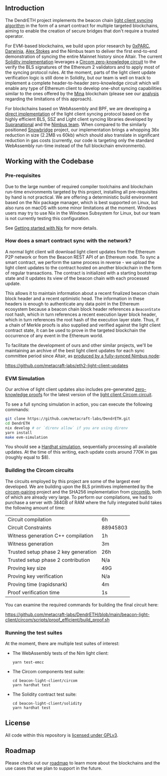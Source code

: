 ## Introduction

The DendrETH project implements the beacon chain [light client syncing
algorithm][0] in the form of a smart contract for multiple targeted
blockchains, aiming to enable the creation of secure bridges that don't
require a trusted operator.

For EVM-based blockchains, we build upon prior research by [0xPARC][1],
[Darwinia][2], [Alex Stokes][3] and the Nimbus team to deliver the first
end-to-end demonstration of syncing the entire Mainnet history since Altair.
The current [Solidity implementation][4] leverages a [Circom zero-knowledge
circuit][5] to the verify the BLS signatures of the Ethereum 2 validators and
to apply most of the syncing protocol rules. At the moment, parts of the light
client update verification logic is still done in Solidity, but our team is
well on track to implement a complete header-to-header zero-knowledge circuit
which will enable any type of Ethereum client to develop one-shot syncing
capabilities similar to the ones offered by the [Mina][6] blockchain (please
see our [analysis][7] regarding the limitations of this approach).

For blockchains based on WebAssembly and BPF, we are developing a [direct
implementation][8] of the light client syncing protocol based on the highly
efficient BLS, SSZ and Light client syncing libraries developed by
[Supranational][9] and the [Nimbus team][10]. When compared to the
similarly positioned [Snowbridge][11] project, our implementation
brings a whopping 36x reduction in size (2.2MB vs 60kb) which should
also translate in significant reduction in gas costs (currently, our
code is targeting only the standard WebAssembly run-time instead of
the full blockchain environments).

## Working with the Codebase

### Pre-requisites

Due to the large number of required compiler toolchains and blockchain run-time
environments targeted by this project, installing all pre-requisites by hand is
not practical. We are offering a deterministic build environment based on the
Nix package manager, which is best supported on Linux, but also runs on macOS
with some minor limitations at the moment. Windows users may try to use Nix in
the Windows Subsystem for Linux, but our team is not currently testing this
configuration.

See [Getting started with Nix][12] for more details.

### How does a smart contract sync with the network?

A normal light client will download light client updates from the Ethereum
P2P network or from the Beacon REST API of an Ethereum node. To sync a smart
contract, we perform the same process in reverse - we upload the light client
updates to the contract hosted on another blockchain in the form of regular
transactions. The contract is initialized with a starting bootstrap state and
it updates its view of the beacon chain with each processed update.

This allows it to maintain information about a recent finalized beacon chain
block header and a recent optimistic head. The information in these headers
is enough to authenticate any data point in the Ethereum ecosystem because a
beacon chain block header references a `BeaconState` root hash, which in turn
references a recent execution layer block header, which in turn references the
root hash of the execution layer state. Thus, if a chain of Merkle proofs is
also supplied and verified against the light client contract state, it can be
used to prove in the targeted blockchain the occurrence of any event in the
Ethereum world.

To facilitate the development of ours and other similar projects, we'll be
maintaining an archive of the best light client updates for each sync committee
period since Altair, as [produced by a fully-synced Nimbus node][13]:

https://github.com/metacraft-labs/eth2-light-client-updates

### EVM Simulation

Our archive of light client updates also includes pre-generated [zero-knowledge
proofs][14] for the latest version of the [light client Circom circuit][5].

To see a full syncing simulation in action, you can execute the following
commands:

```bash
git clone https://github.com/metacraft-labs/DendrETH.git
cd DendrETH
nix develop # or `direnv allow` if you are using direnv
yarn install
make evm-simulation
```

You should see a [Hardhat simulation](https://hardhat.org/hardhat-runner/docs/getting-started#overview),
sequentially processing all available updates. At the time of this writing, each
update costs around 770K in gas (roughly equal to $8).

### Building the Circom circuits

The circuits employed by this project are some of the largest ever developed.
We are building upon the BLS primitives implemented by the [circom-pairing][1]
project and the SHA256 implementation from [circomlib][15], both of which are
already very large. To perform our compilations, we had to purchase a server
with 384GB of RAM where the fully integrated build takes the following amount
of time:

|                                      |                 |
| ------------------------------------ | --------------- |
| Circuit compilation                  | 6h              |
| Circuit Constraints                  | 88945803        |
| Witness generation C++ compilation   | 1h              |
| Witness generation                   | 3m              |
| Trusted setup phase 2 key generation | 26h             |
| Trusted setup phase 2 contribution   | N/a             |
| Proving key size                     | 49G             |
| Proving key verification             | N/a             |
| Proving time (rapidsnark)            | 4m              |
| Proof verification time              | 1s              |

You can examine the required commands for building the final circuit here:

https://github.com/metacraft-labs/DendrETH/blob/main/beacon-light-client/circom/scripts/proof_efficient/build_proof.sh

### Running the test suites

At the moment, there are multiple test suites of interest:

* The WebAssembly tests of the Nim light client:
  ```
  yarn test-emcc
  ```

* The Circom components test suite:
  ```
  cd beacon-light-client/circom
  yarn hardhat test
  ```

* The Solidity contract test suite:
  ```
  cd beacon-light-client/solidity
  yarn hardhat test
  ```

## License

  All code within this repository is [licensed under GPLv3][16].

## Roadmap

  Please check out our [roadmap][17] to learn more about the blockchains and the
  use cases that we plan to support in the future.

[0]: https://github.com/ethereum/annotated-spec/blob/master/altair/sync-protocol.md
[1]: https://github.com/yi-sun/circom-pairing
[2]: https://github.com/darwinia-network/darwinia-messages-sol/blob/master/contracts/bridge/src/truth/eth/BeaconLightClient.sol
[3]: https://github.com/ralexstokes/deposit-verifier
[4]: https://github.com/metacraft-labs/DendrETH/tree/main/beacon-light-client/solidity
[5]: https://github.com/metacraft-labs/DendrETH/tree/main/beacon-light-client/circom
[6]: https://minaprotocol.com/
[7]: https://github.com/metacraft-labs/DendrETH/tree/main/docs/long-range-syncing
[8]: https://github.com/metacraft-labs/DendrETH/tree/main/beacon-light-client/nim
[9]: https://github.com/supranational/blst
[10]: https://github.com/status-im/nimbus-eth2
[11]: https://snowbridge.snowfork.com/
[12]: https://github.com/metacraft-labs/DendrETH/blob/main/docs/NIX.md
[13]: https://github.com/metacraft-labs/DendrETH/blob/main/docs/BEACON-REST-API.md
[14]: https://github.com/metacraft-labs/eth2-light-client-updates/tree/main/mainnet/proofs
[15]: https://github.com/iden3/circomlib
[16]: https://github.com/metacraft-labs/DendrETH/blob/main/LICENSE
[17]: https://github.com/metacraft-labs/DendrETH/blob/main/docs/ROADMAP.md
